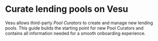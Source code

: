 
# Curate lending pools on Vesu

Vesu allows third-party _Pool Curators_ to create and manage new lending pools. This guide builds the starting point for new Pool Curators and contains all information needed for a smooth onboarding experience.

